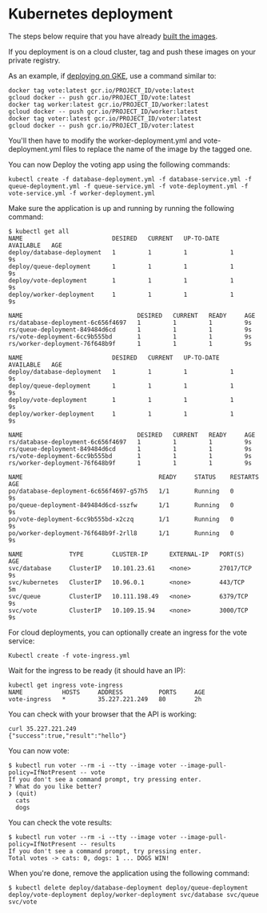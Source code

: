 # Kubernetes deployment

The steps below require that you have already [built the images](../README.md).

 If you deployment is on a cloud cluster, tag and push these images on your private registry.

As an example, if [deploying on GKE](https://cloud.google.com/kubernetes-engine/docs/how-to/creating-a-container-cluster), use a command similar to:

```
docker tag vote:latest gcr.io/PROJECT_ID/vote:latest
gcloud docker -- push gcr.io/PROJECT_ID/vote:latest
docker tag worker:latest gcr.io/PROJECT_ID/worker:latest
gcloud docker -- push gcr.io/PROJECT_ID/worker:latest
docker tag voter:latest gcr.io/PROJECT_ID/voter:latest
gcloud docker -- push gcr.io/PROJECT_ID/voter:latest
```

You'll then have to modify the worker-deployment.yml and vote-deployment.yml files to replace the name of the image by the tagged one.

You can now Deploy the voting app using the following commands:

```
kubectl create -f database-deployment.yml -f database-service.yml -f queue-deployment.yml -f queue-service.yml -f vote-deployment.yml -f vote-service.yml -f worker-deployment.yml

```


Make sure the application is up and running by running the following command:
```
$ kubectl get all
NAME                         DESIRED   CURRENT   UP-TO-DATE   AVAILABLE   AGE
deploy/database-deployment   1         1         1            1           9s
deploy/queue-deployment      1         1         1            1           9s
deploy/vote-deployment       1         1         1            1           9s
deploy/worker-deployment     1         1         1            1           9s

NAME                                DESIRED   CURRENT   READY     AGE
rs/database-deployment-6c656f4697   1         1         1         9s
rs/queue-deployment-849484d6cd      1         1         1         9s
rs/vote-deployment-6cc9b555bd       1         1         1         9s
rs/worker-deployment-76f648b9f      1         1         1         9s

NAME                         DESIRED   CURRENT   UP-TO-DATE   AVAILABLE   AGE
deploy/database-deployment   1         1         1            1           9s
deploy/queue-deployment      1         1         1            1           9s
deploy/vote-deployment       1         1         1            1           9s
deploy/worker-deployment     1         1         1            1           9s

NAME                                DESIRED   CURRENT   READY     AGE
rs/database-deployment-6c656f4697   1         1         1         9s
rs/queue-deployment-849484d6cd      1         1         1         9s
rs/vote-deployment-6cc9b555bd       1         1         1         9s
rs/worker-deployment-76f648b9f      1         1         1         9s

NAME                                      READY     STATUS    RESTARTS   AGE
po/database-deployment-6c656f4697-g57h5   1/1       Running   0          9s
po/queue-deployment-849484d6cd-sszfw      1/1       Running   0          9s
po/vote-deployment-6cc9b555bd-x2czq       1/1       Running   0          9s
po/worker-deployment-76f648b9f-2rll8      1/1       Running   0          9s

NAME             TYPE        CLUSTER-IP      EXTERNAL-IP   PORT(S)     AGE
svc/database     ClusterIP   10.101.23.61    <none>        27017/TCP   9s
svc/kubernetes   ClusterIP   10.96.0.1       <none>        443/TCP     5m
svc/queue        ClusterIP   10.111.198.49   <none>        6379/TCP    9s
svc/vote         ClusterIP   10.109.15.94    <none>        3000/TCP    9s
```

For cloud deployments, you can optionally create an ingress for the vote service:

```
Kubectl create -f vote-ingress.yml

```

Wait for the ingress to be ready (it should have an IP):

```
kubectl get ingress vote-ingress
NAME           HOSTS     ADDRESS          PORTS     AGE
vote-ingress   *         35.227.221.249   80        2h
```

You can check with your browser that the API is working:

```
curl 35.227.221.249
{"success":true,"result":"hello"}
```

You can now vote:

```
$ kubectl run voter --rm -i --tty --image voter --image-pull-policy=IfNotPresent -- vote
If you don't see a command prompt, try pressing enter.
? What do you like better?
❯ (quit)
  cats
  dogs

```

You can check the vote results:
```
$ kubectl run voter --rm -i --tty --image voter --image-pull-policy=IfNotPresent -- results
If you don't see a command prompt, try pressing enter.
Total votes -> cats: 0, dogs: 1 ... DOGS WIN!
```

When you're done, remove the application using the following command:
```
$ kubectl delete deploy/database-deployment deploy/queue-deployment deploy/vote-deployment deploy/worker-deployment svc/database svc/queue svc/vote
```
